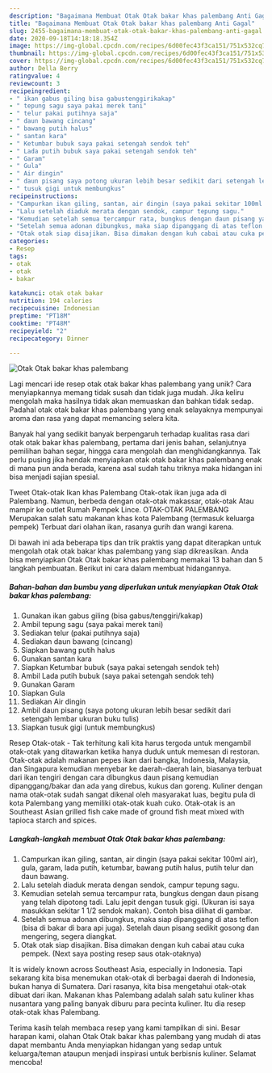 ```yaml
---
description: "Bagaimana Membuat Otak Otak bakar khas palembang Anti Gagal"
title: "Bagaimana Membuat Otak Otak bakar khas palembang Anti Gagal"
slug: 2455-bagaimana-membuat-otak-otak-bakar-khas-palembang-anti-gagal
date: 2020-09-18T14:18:18.354Z
image: https://img-global.cpcdn.com/recipes/6d00fec43f3ca151/751x532cq70/otak-otak-bakar-khas-palembang-foto-resep-utama.jpg
thumbnail: https://img-global.cpcdn.com/recipes/6d00fec43f3ca151/751x532cq70/otak-otak-bakar-khas-palembang-foto-resep-utama.jpg
cover: https://img-global.cpcdn.com/recipes/6d00fec43f3ca151/751x532cq70/otak-otak-bakar-khas-palembang-foto-resep-utama.jpg
author: Della Berry
ratingvalue: 4
reviewcount: 3
recipeingredient:
- " ikan gabus giling bisa gabustenggirikakap"
- " tepung sagu saya pakai merek tani"
- " telur pakai putihnya saja"
- " daun bawang cincang"
- " bawang putih halus"
- " santan kara"
- " Ketumbar bubuk saya pakai setengah sendok teh"
- " Lada putih bubuk saya pakai setengah sendok teh"
- " Garam"
- " Gula"
- " Air dingin"
- " daun pisang saya potong ukuran lebih besar sedikit dari setengah lembar ukuran buku tulis"
- " tusuk gigi untuk membungkus"
recipeinstructions:
- "Campurkan ikan giling, santan, air dingin (saya pakai sekitar 100ml air), gula, garam, lada putih, ketumbar, bawang putih halus, putih telur dan daun bawang."
- "Lalu setelah diaduk merata dengan sendok, campur tepung sagu."
- "Kemudian setelah semua tercampur rata, bungkus dengan daun pisang yang telah dipotong tadi. Lalu jepit dengan tusuk gigi. (Ukuran isi saya masukkan sekitar 1 1/2 sendok makan). Contoh bisa dilihat di gambar."
- "Setelah semua adonan dibungkus, maka siap dipanggang di atas teflon (bisa di bakar di bara api juga). Setelah daun pisang sedikit gosong dan mengering, segera diangkat."
- "Otak otak siap disajikan. Bisa dimakan dengan kuh cabai atau cuka pempek. (Next saya posting resep saus otak-otaknya)"
categories:
- Resep
tags:
- otak
- otak
- bakar

katakunci: otak otak bakar 
nutrition: 194 calories
recipecuisine: Indonesian
preptime: "PT18M"
cooktime: "PT48M"
recipeyield: "2"
recipecategory: Dinner

---
```



![Otak Otak bakar khas palembang](https://img-global.cpcdn.com/recipes/6d00fec43f3ca151/751x532cq70/otak-otak-bakar-khas-palembang-foto-resep-utama.jpg)

Lagi mencari ide resep otak otak bakar khas palembang yang unik? Cara menyiapkannya memang tidak susah dan tidak juga mudah. Jika keliru mengolah maka hasilnya tidak akan memuaskan dan bahkan tidak sedap. Padahal otak otak bakar khas palembang yang enak selayaknya mempunyai aroma dan rasa yang dapat memancing selera kita.

Banyak hal yang sedikit banyak berpengaruh terhadap kualitas rasa dari otak otak bakar khas palembang, pertama dari jenis bahan, selanjutnya pemilihan bahan segar, hingga cara mengolah dan menghidangkannya. Tak perlu pusing jika hendak menyiapkan otak otak bakar khas palembang enak di mana pun anda berada, karena asal sudah tahu triknya maka hidangan ini bisa menjadi sajian spesial.

Tweet Otak-otak Ikan khas Palembang Otak-otak ikan juga ada di Palembang. Namun, berbeda dengan otak-otak makassar, otak-otak Atau mampir ke outlet Rumah Pempek Lince. OTAK-OTAK PALEMBANG Merupakan salah satu makanan khas kota Palembang (termasuk keluarga pempek) Terbuat dari olahan ikan, rasanya gurih dan wangi karena.


Di bawah ini ada beberapa tips dan trik praktis yang dapat diterapkan untuk mengolah otak otak bakar khas palembang yang siap dikreasikan. Anda bisa menyiapkan Otak Otak bakar khas palembang memakai 13 bahan dan 5 langkah pembuatan. Berikut ini cara dalam membuat hidangannya.

<!--inarticleads1-->

##### Bahan-bahan dan bumbu yang diperlukan untuk menyiapkan Otak Otak bakar khas palembang:

1. Gunakan  ikan gabus giling (bisa gabus/tenggiri/kakap)
1. Ambil  tepung sagu (saya pakai merek tani)
1. Sediakan  telur (pakai putihnya saja)
1. Sediakan  daun bawang (cincang)
1. Siapkan  bawang putih halus
1. Gunakan  santan kara
1. Siapkan  Ketumbar bubuk (saya pakai setengah sendok teh)
1. Ambil  Lada putih bubuk (saya pakai setengah sendok teh)
1. Gunakan  Garam
1. Siapkan  Gula
1. Sediakan  Air dingin
1. Ambil  daun pisang (saya potong ukuran lebih besar sedikit dari setengah lembar ukuran buku tulis)
1. Siapkan  tusuk gigi (untuk membungkus)


Resep Otak-otak - Tak terhitung kali kita harus tergoda untuk mengambil otak-otak yang ditawarkan ketika hanya duduk untuk memesan di restoran. Otak-otak adalah makanan pepes ikan dari bangka, Indonesia, Malaysia, dan Singapura kemudian menyebar ke daerah-daerah lain, biasanya terbuat dari ikan tengiri dengan cara dibungkus daun pisang kemudian dipanggang/bakar dan ada yang direbus, kukus dan goreng. Kuliner dengan nama otak-otak sudah sangat dikenal oleh masyarakat luas, begitu pula di kota Palembang yang memiliki otak-otak kuah cuko. Otak-otak is an Southeast Asian grilled fish cake made of ground fish meat mixed with tapioca starch and spices. 

<!--inarticleads2-->

##### Langkah-langkah membuat Otak Otak bakar khas palembang:

1. Campurkan ikan giling, santan, air dingin (saya pakai sekitar 100ml air), gula, garam, lada putih, ketumbar, bawang putih halus, putih telur dan daun bawang.
1. Lalu setelah diaduk merata dengan sendok, campur tepung sagu.
1. Kemudian setelah semua tercampur rata, bungkus dengan daun pisang yang telah dipotong tadi. Lalu jepit dengan tusuk gigi. (Ukuran isi saya masukkan sekitar 1 1/2 sendok makan). Contoh bisa dilihat di gambar.
1. Setelah semua adonan dibungkus, maka siap dipanggang di atas teflon (bisa di bakar di bara api juga). Setelah daun pisang sedikit gosong dan mengering, segera diangkat.
1. Otak otak siap disajikan. Bisa dimakan dengan kuh cabai atau cuka pempek. (Next saya posting resep saus otak-otaknya)


It is widely known across Southeast Asia, especially in Indonesia. Tapi sekarang kita bisa menemukan otak-otak di berbagai daerah di Indonesia, bukan hanya di Sumatera. Dari rasanya, kita bisa mengetahui otak-otak dibuat dari ikan. Makanan khas Palembang adalah salah satu kuliner khas nusantara yang paling banyak diburu para pecinta kuliner. Itu dia resep otak-otak khas Palembang. 

Terima kasih telah membaca resep yang kami tampilkan di sini. Besar harapan kami, olahan Otak Otak bakar khas palembang yang mudah di atas dapat membantu Anda menyiapkan hidangan yang sedap untuk keluarga/teman ataupun menjadi inspirasi untuk berbisnis kuliner. Selamat mencoba!
